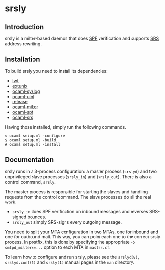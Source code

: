 # srsly

## Introduction

srsly is a milter-based daemon that does [SPF](http://www.openspf.org/)
verification and supports [SRS](http://www.openspf.org/SRS) address rewriting.

## Installation

To build srsly you need to install its dependencies:

* [lwt](http://ocsigen.org/lwt/)
* [extunix](http://extunix.forge.ocamlcore.org/)
* [ocaml-syslog](http://homepage.mac.com/letaris)
* [ocaml-uint](https://github.com/andrenth/ocaml-uint)
* [release](https://github.com/andrenth/release)
* [ocaml-milter](https://github.com/andrenth/ocaml-milter)
* [ocaml-spf](https://github.com/andrenth/ocaml-spf)
* [ocaml-srs](https://github.com/andrenth/ocaml-srs)

Having those installed, simply run the following commands.

    $ ocaml setup.ml -configure
    $ ocaml setup.ml -build
    # ocaml setup.ml -install

## Documentation

srsly runs in a 3-process configuration: a master process (`srslyd`) and two
unprivileged slave processes (`srsly_in`) and (`srsly_out`). There is also a
control command, `srsly`.

The master process is responsible for starting the slaves and handling requests
from the control command. The slave processes do all the real work:

* `srsly_in` does SPF verification on inbound messages and reverses SRS-signed
  bounces.
* `srsly_out` simply SRS-signs every outgoing message.

You need to split your MTA configuration in two MTAs, one for inbound and one
for outbound mail. This way, you can point each one to the correct srsly
process. In postfix, this is done by specifying the appropriate
`-o smtpd_milters=...` option to each MTA in `master.cf`.

To learn how to configure and run srsly, please see the `srslyd(8)`,
`srslyd.conf(5)` and `srsly(1)` manual pages in the `man` directory.
